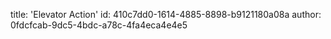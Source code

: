 title: 'Elevator Action'
id: 410c7dd0-1614-4885-8898-b9121180a08a
author: 0fdcfcab-9dc5-4bdc-a78c-4fa4eca4e4e5
